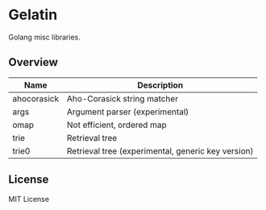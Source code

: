 # Gelatin

Golang misc libraries.

## Overview

Name        |Description
------------|---------------------------------------------------------------
ahocorasick |Aho-Corasick string matcher
args        |Argument parser (experimental)
omap        |Not efficient, ordered map
trie        |Retrieval tree
trie0       |Retrieval tree (experimental, generic key version)

## License

MIT License

